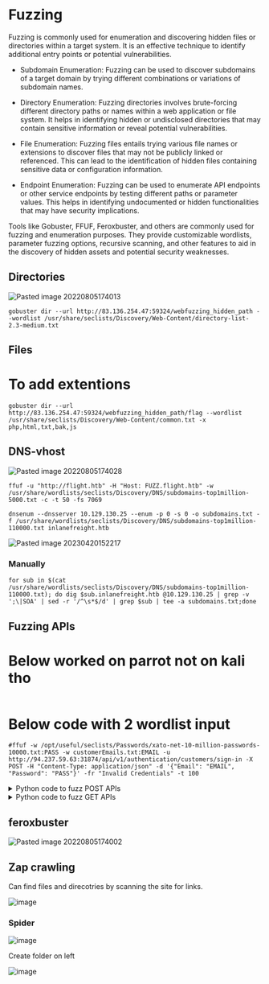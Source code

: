 # Fuzzing

Fuzzing is commonly used for enumeration and discovering hidden files or directories within a target system. It is an effective technique to identify additional entry points or potential vulnerabilities.

* Subdomain Enumeration: Fuzzing can be used to discover subdomains of a target domain by trying different combinations or variations of subdomain names.

* Directory Enumeration: Fuzzing directories involves brute-forcing different directory paths or names within a web application or file system. It helps in identifying hidden or undisclosed directories that may contain sensitive information or reveal potential vulnerabilities.

* File Enumeration: Fuzzing files entails trying various file names or extensions to discover files that may not be publicly linked or referenced. This can lead to the identification of hidden files containing sensitive data or configuration information.

* Endpoint Enumeration: Fuzzing can be used to enumerate API endpoints or other service endpoints by testing different paths or parameter values. This helps in identifying undocumented or hidden functionalities that may have security implications.


Tools like Gobuster, FFUF, Feroxbuster, and others are commonly used for fuzzing and enumeration purposes. They provide customizable wordlists, parameter fuzzing options, recursive scanning, and other features to aid in the discovery of hidden assets and potential security weaknesses.

## Directories

![Pasted image 20220805174013](https://github.com/dbissell6/Shadow_Stone/assets/50979196/aed7cf18-807f-42a2-9af1-2d582bebae46)

```
gobuster dir --url http://83.136.254.47:59324/webfuzzing_hidden_path --wordlist /usr/share/seclists/Discovery/Web-Content/directory-list-2.3-medium.txt 
```


## Files

# To add extentions
```
gobuster dir --url http://83.136.254.47:59324/webfuzzing_hidden_path/flag --wordlist /usr/share/seclists/Discovery/Web-Content/common.txt -x php,html,txt,bak,js  
```



## DNS-vhost

![Pasted image 20220805174028](https://github.com/dbissell6/Shadow_Stone/assets/50979196/1a02832a-6c1f-4bd9-8e47-b4a4d5fa7d8a)

```
ffuf -u "http://flight.htb" -H "Host: FUZZ.flight.htb" -w /usr/share/wordlists/seclists/Discovery/DNS/subdomains-top1million-5000.txt -c -t 50 -fs 7069
```

```
dnsenum --dnsserver 10.129.130.25 --enum -p 0 -s 0 -o subdomains.txt -f /usr/share/wordlists/seclists/Discovery/DNS/subdomains-top1million-110000.txt inlanefreight.htb
```

![Pasted image 20230420152217](https://github.com/dbissell6/Shadow_Stone/assets/50979196/8549cdf7-ce85-4045-adee-78ec238baee1)

### Manually

```
for sub in $(cat /usr/share/wordlists/seclists/Discovery/DNS/subdomains-top1million-110000.txt); do dig $sub.inlanefreight.htb @10.129.130.25 | grep -v ';\|SOA' | sed -r '/^\s*$/d' | grep $sub | tee -a subdomains.txt;done
```

## Fuzzing APIs

# Below worked on parrot not on kali tho

```#ffuf -w pins.txt:PASS -u http://83.136.255.235:36730/api/v1/authentication/customers/passwords/resets -X POST -H "Content-Type: application/json" -H 'accept: application/json' -d '{"Email": "MasonJenkins@ymail.com", "OTP": "PASS", "NewPassword": "Vivi123"}' -fr "false"
```
# Below code with 2 wordlist input
```
#ffuf -w /opt/useful/seclists/Passwords/xato-net-10-million-passwords-10000.txt:PASS -w customerEmails.txt:EMAIL -u http://94.237.59.63:31874/api/v1/authentication/customers/sign-in -X POST -H "Content-Type: application/json" -d '{"Email": "EMAIL", "Password": "PASS"}' -fr "Invalid Credentials" -t 100
```


<details>

<summary>Python code to fuzz POST APIs</summary>

```
    import requests
from requests.adapters import HTTPAdapter
from requests.packages.urllib3.util.retry import Retry
import time

# API URL
url = 'http://83.136.254.113:44924/post.php'

# Headers required for the request
headers = {
    'accept': 'application/json',
    'Content-Type': 'application/x-www-form-urlencoded'
}



# Create a session for making requests
session = requests.Session()

# Define retry strategy
retry_strategy = Retry(
    total=5,  # Retry up to 5 times
    status_forcelist=[429, 500, 502, 503, 504],  # Retry for these status codes
    allowed_methods=["POST"],  # Only retry for POST requests
    backoff_factor=1  # Exponential backoff: 1, 2, 4, 8 seconds, etc.
)

adapter = HTTPAdapter(max_retries=retry_strategy)
session.mount("http://", adapter)
session.mount("https://", adapter)

# Path to your wordlist file
wordlist_file = '/usr/share/seclists/Discovery/Web-Content/common.txt'

# Open the wordlist file and iterate through each word (OTP)
with open(wordlist_file, 'r') as file:
    for line in file:
        otp = line.strip()  # Read each line, strip any extra spaces or newline characters
        
        # The data payload for the POST request
        data = {

            "y": otp,  # Use OTP from the wordlist
        }

        try:
            # Send the POST request to the API
            response = session.post(url, headers=headers, data=data)

            # Check the response for success or failure
            if response.status_code == 200:
                if "false" not in response.text:
                    print(response.text)
                    
                    break
                else:
                    print(f"Tried OTP {otp}: Invalid Credentials")
            else:
                print(f"Error: {response.status_code} when trying OTP {otp}")

        except requests.exceptions.ConnectionError as e:
            # Handle connection errors (e.g., connection reset by peer)
            print(f"Connection error: {e}. Retrying...")
            time.sleep(5)  # Wait for 5 seconds before retrying
                                                                              
```

</details>

<details>

<summary>Python code to fuzz GET APIs</summary>

```
    import requests
from requests.adapters import HTTPAdapter
from requests.packages.urllib3.util.retry import Retry
import time

# API URL
url = 'http://83.136.255.217:45477/admin/panel.php?accessID='

# Headers required for the request



# Create a session for making requests
session = requests.Session()

# Define retry strategy
retry_strategy = Retry(
    total=5,  # Retry up to 5 times
    status_forcelist=[429, 500, 502, 503, 504],  # Retry for these status codes
    allowed_methods=["GET"],  # Only retry for POST requests
    backoff_factor=1  # Exponential backoff: 1, 2, 4, 8 seconds, etc.
)

adapter = HTTPAdapter(max_retries=retry_strategy)
session.mount("http://", adapter)
session.mount("https://", adapter)

# Path to your wordlist file
wordlist_file = '/usr/share/seclists/Discovery/Web-Content/common.txt'

# Open the wordlist file and iterate through each word (OTP)
with open(wordlist_file, 'r') as file:
    for line in file:
        otp = line.strip()  # Read each line, strip any extra spaces or newline characters
        try:
            # Send the POST request to the API
            response = session.post(url+otp)

            # Check the response for success or failure
            if response.status_code == 200:
                
                print(response.text)
                
                
            else:
                #print(f"Error: {response.status_code} when trying {otp}")
                pass
        except requests.exceptions.ConnectionError as e:
            # Handle connection errors (e.g., connection reset by peer)
            print(f"Connection error: {e}. Retrying...")
            time.sleep(5)  # Wait for 5 seconds before retrying
```

</details>



## feroxbuster
![Pasted image 20220805174002](https://github.com/dbissell6/Shadow_Stone/assets/50979196/c660c189-25fe-4a09-9447-0f6c8b722cf4)


## Zap crawling
Can find files and direcotries by scanning the site for links.

![image](https://github.com/dbissell6/Shadow_Stone/assets/50979196/b50cfe41-72c6-4804-a286-b6b4f0a2e60c)

### Spider

![image](https://github.com/dbissell6/Shadow_Stone/assets/50979196/3a2f8d81-a0dd-411f-8e42-597eec0575a5)

Create folder on left

![image](https://github.com/dbissell6/Shadow_Stone/assets/50979196/286e2767-69fa-49d0-aae7-ce82be073ecf)



